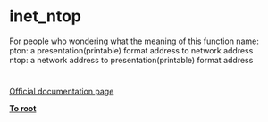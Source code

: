 # inet_ntop




<div class="phpcode"><span class="html">
For people who wondering what the meaning of this function name:<br>pton: a presentation(printable) format address to network address<br>ntop: a network address to presentation(printable) format address</span>
</div>
  

#

[Official documentation page](https://www.php.net/manual/en/function.inet-ntop.php)

**[To root](/README.md)**